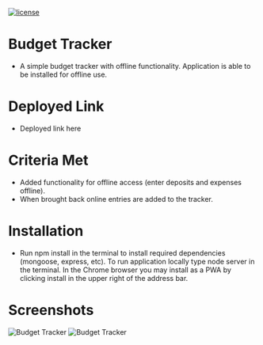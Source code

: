 [![license](https://img.shields.io/github/license/DAVFoundation/captain-n3m0.svg?style=flat-square)](https://github.com/DAVFoundation/captain-n3m0/blob/master/LICENSE)


# Budget Tracker

- A simple budget tracker with offline functionality.  Application is able to be installed for offline use.

# Deployed Link

- Deployed link here

# Criteria Met

- Added functionality for offline access (enter deposits and expenses offline).
- When brought back online entries are added to the tracker.

# Installation

- Run npm install in the terminal to install required dependencies (mongoose, express, etc). To run application locally type node server in the terminal.  In the Chrome browser you may install as a PWA by clicking install in the upper right of the address bar.

# Screenshots

![Budget Tracker](https://i.imgur.com/01qFE0d.png)
![Budget Tracker](https://i.imgur.com/mOpaJUr.png)

